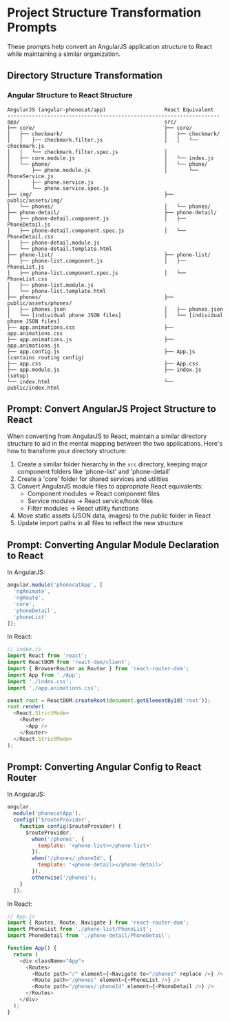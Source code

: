 # Project Structure Transformation Prompts

These prompts help convert an AngularJS application structure to React while maintaining a similar organization.

## Directory Structure Transformation

### Angular Structure to React Structure

```
AngularJS (angular-phonecat/app)                   React Equivalent
---------------------------------------------------------------------
app/                                               src/
├── core/                                          ├── core/
│   ├── checkmark/                                 │   ├── checkmark/
│   │   ├── checkmark.filter.js                    │   │   └── checkmark.js
│   │   └── checkmark.filter.spec.js               │   
│   ├── core.module.js                             │   └── index.js
│   └── phone/                                     │   └── phone/
│       ├── phone.module.js                        │       └── PhoneService.js
│       ├── phone.service.js                       
│       └── phone.service.spec.js                  
├── img/                                           ├── public/assets/img/
│   └── phones/                                    │   └── phones/
├── phone-detail/                                  ├── phone-detail/
│   ├── phone-detail.component.js                  │   ├── PhoneDetail.js
│   ├── phone-detail.component.spec.js             │   └── PhoneDetail.css
│   ├── phone-detail.module.js                     
│   └── phone-detail.template.html                 
├── phone-list/                                    ├── phone-list/
│   ├── phone-list.component.js                    │   ├── PhoneList.js
│   ├── phone-list.component.spec.js               │   └── PhoneList.css
│   ├── phone-list.module.js                       
│   └── phone-list.template.html                   
├── phones/                                        ├── public/assets/phones/
│   ├── phones.json                                │   ├── phones.json
│   └── [individual phone JSON files]              │   └── [individual phone JSON files]
├── app.animations.css                             ├── app.animations.css
├── app.animations.js                              ├── app.animations.js
├── app.config.js                                  ├── App.js (contains routing config)
├── app.css                                        ├── App.css
├── app.module.js                                  ├── index.js (setup)
└── index.html                                     └── public/index.html
```

## Prompt: Convert AngularJS Project Structure to React

When converting from AngularJS to React, maintain a similar directory structure to aid in the mental mapping between the two applications. Here's how to transform your directory structure:

1. Create a similar folder hierarchy in the `src` directory, keeping major component folders like 'phone-list' and 'phone-detail'
2. Create a 'core' folder for shared services and utilities
3. Convert AngularJS module files to appropriate React equivalents:
   - Component modules → React component files
   - Service modules → React service/hook files 
   - Filter modules → React utility functions
4. Move static assets (JSON data, images) to the public folder in React
5. Update import paths in all files to reflect the new structure

## Prompt: Converting Angular Module Declaration to React

In AngularJS:
```javascript
angular.module('phonecatApp', [
  'ngAnimate', 
  'ngRoute',
  'core',
  'phoneDetail',
  'phoneList'
]);
```

In React:
```javascript
// index.js
import React from 'react';
import ReactDOM from 'react-dom/client';
import { BrowserRouter as Router } from 'react-router-dom';
import App from './App';
import './index.css';
import './app.animations.css';

const root = ReactDOM.createRoot(document.getElementById('root'));
root.render(
  <React.StrictMode>
    <Router>
      <App />
    </Router>
  </React.StrictMode>
);
```

## Prompt: Converting Angular Config to React Router

In AngularJS:
```javascript
angular.
  module('phonecatApp').
  config(['$routeProvider',
    function config($routeProvider) {
      $routeProvider.
        when('/phones', {
          template: '<phone-list></phone-list>'
        }).
        when('/phones/:phoneId', {
          template: '<phone-detail></phone-detail>'
        }).
        otherwise('/phones');
    }
  ]);
```

In React:
```javascript
// App.js
import { Routes, Route, Navigate } from 'react-router-dom';
import PhoneList from './phone-list/PhoneList';
import PhoneDetail from './phone-detail/PhoneDetail';

function App() {
  return (
    <div className="App">
      <Routes>
        <Route path="/" element={<Navigate to="/phones" replace />} />
        <Route path="/phones" element={<PhoneList />} />
        <Route path="/phones/:phoneId" element={<PhoneDetail />} />
      </Routes>
    </div>
  );
}
```
